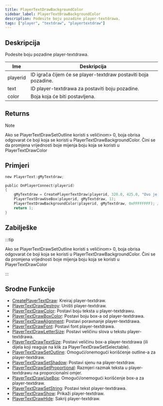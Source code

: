```yaml
---
title: PlayerTextDrawBackgroundColor
sidebar_label: PlayerTextDrawBackgroundColor
description: Podesite boju pozadine player-textdrawa.
tags: ["player", "textdraw", "playertextdraw"]
---
```


## Deskripcija

Podesite boju pozadine player-textdrawa.

| Ime      | Deskripcija                                                    |
| -------- | -------------------------------------------------------------- |
| playerid | ID igrača čijem će se player-textdraw postaviti boja pozadine. |
| text     | ID player-textdrawa za postaviti boju pozadine.                |
| color    | Boja koja će biti postavljena.                                 |

## Returns

Note

Ako se PlayerTextDrawSetOutline koristi s veličinom> 0, boja obrisa odgovarat će boji koja se koristi u PlayerTextDrawBackgroundColor. Čini se da promjena vrijednosti boje mijenja boju koja se koristi u PlayerTextDrawColor

## Primjeri

```c
new PlayerText:gMyTextdraw;

public OnPlayerConnect(playerid)
{
    gMyTextdraw = CreatePlayerTextDraw(playerid, 320.0, 425.0, "Ovo je primjer textdrawa");
    PlayerTextDrawUseBox(playerid, gMyTextdraw, 1);
    PlayerTextDrawBackgroundColor(playerid, gMyTextdraw, 0xFFFFFFFF); // Postavi mu boju pozadine na bijelu
    return 1;
}
```

## Zabilješke

:::tip

Ako se PlayerTextDrawSetOutline koristi s veličinom> 0, boja obrisa odgovarat će boji koja se koristi u PlayerTextDrawBackgroundColor. Čini se da promjena vrijednosti boje mijenja boju koja se koristi u PlayerTextDrawColor

:::

## Srodne Funkcije

- [CreatePlayerTextDraw](CreatePlayerTextDraw): Kreiraj player-textdraw.
- [PlayerTextDrawDestroy](PlayerTextDrawDestroy): Uništi player-textdraw.
- [PlayerTextDrawColor](PlayerTextDrawColor): Postavi boju teksta u player-textdrawu.
- [PlayerTextDrawBoxColor](PlayerTextDrawBoxColor): Postavi boju box-a od player-textdrawa.
- [PlayerTextDrawAlignment](PlayerTextDrawAlignment): Postavi poravnanje player-textdrawa.
- [PlayerTextDrawFont](PlayerTextDrawFont): Postavi font player-textdrawa.
- [PlayerTextDrawLetterSize](PlayerTextDrawLetterSize): Postavi veličinu slova u tekstu player-textdrawa.
- [PlayerTextDrawTextSize](PlayerTextDrawTextSize): Postavi veličinu box-a player-textdrawa (ili dijela koji reaguje na klik za PlayerTextDrawSetSelectable).
- [PlayerTextDrawSetOutline](PlayerTextDrawSetOutline): Omogući/onemogući korišćenje outline-a za player-textdraw.
- [PlayerTextDrawSetShadow](PlayerTextDrawSetShadow): Postavi sjenu na player-textdraw.
- [PlayerTextDrawSetProportional](PlayerTextDrawSetProportional): Razmjeri razmak teksta u player-textdrawu na proporcionalni omjer.
- [PlayerTextDrawUseBox](PlayerTextDrawUseBox): Omogući/onemogući korišćenje box-a za player-textdraw.
- [PlayerTextDrawSetString](PlayerTextDrawSetString): Postavi tekst player-textdrawa.
- [PlayerTextDrawShow](PlayerTextDrawShow): Prikaži player-textdraw.
- [PlayerTextDrawHide](PlayerTextDrawHide): Sakrij player-textdraw.
